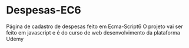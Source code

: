 # Despesas-EC6
Página de cadastro de despesas feito em Ecma-Script6
O projeto vai ser feito em javascript e é do curso de web
desenvolvimento da plataforma Udemy
